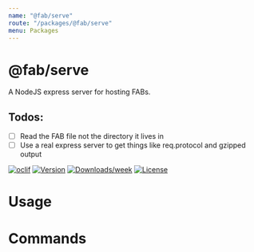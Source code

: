 ```yaml
---
name: "@fab/serve"
route: "/packages/@fab/serve"
menu: Packages
---
```


@fab/serve
==========

A NodeJS express server for hosting FABs.

## Todos: 

- [ ] Read the FAB file not the directory it lives in
- [ ] Use a real express server to get things like req.protocol and gzipped output

[![oclif](https://img.shields.io/badge/cli-oclif-brightgreen.svg)](https://oclif.io)
[![Version](https://img.shields.io/npm/v/@fab/serve.svg)](https://npmjs.org/package/@fab/serve)
[![Downloads/week](https://img.shields.io/npm/dw/@fab/serve.svg)](https://npmjs.org/package/@fab/serve)
[![License](https://img.shields.io/npm/l/@fab/serve.svg)](https://github.com/fab-spec/fab/blob/master/package.json)

<!-- toc -->
# Usage
<!-- usage -->
# Commands
<!-- commands -->
